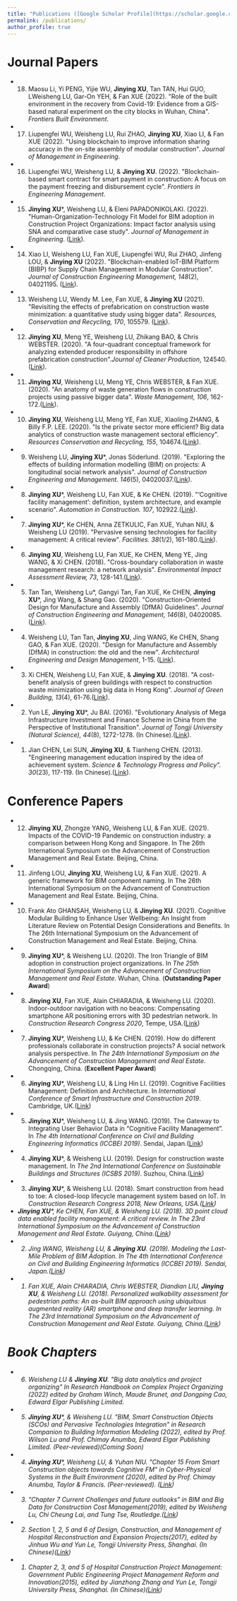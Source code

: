 ```yaml
---
title: "Publications ([Google Scholar Profile](https://scholar.google.co.uk/citations?user=yzpBR0kAAAAJ&hl=en))"
permalink: /publications/
author_profile: true
---
```

# Journal Papers
* 18.	Maosu Li, Yi PENG, Yijie WU, **Jinying XU**, Tan TAN, Hui GUO, LWeisheng LU, Gar-On YEH, & Fan XUE (2022). "Role of the built environment in the recovery from Covid-19: Evidence from a GIS-based natural experiment on the city blocks in Wuhan, China". <i>Frontiers Built Environment</i>.
* 17. Liupengfei WU, Weisheng LU, Rui ZHAO, **Jinying XU**, Xiao LI, & Fan XUE (2022). "Using blockchain to improve information sharing accuracy in the on-site assembly of modular construction". <i>Journal of Management in Engineering</i>. 
* 16. Liupengfei WU, Weisheng LU, & **Jinying XU**. (2022). "Blockchain-based smart contract for smart payment in construction: A focus on the payment freezing and disbursement cycle". <i>Frontiers in Engineering Management</i>.
* 15. **Jinying XU***, Weisheng LU, & Eleni PAPADONIKOLAKI. (2022). "Human-Organization-Technology Fit Model for BIM adoption in Construction Project Organizations: Impact factor analysis using SNA and comparative case study". <i>Journal of Management in Engineering</i>. ([Link](https://doi.org/10.1061/(ASCE)ME.1943-5479.0001013)). 
* 14. Xiao LI, Weisheng LU, Fan XUE, Liupengfei WU, Rui ZHAO, Jinfeng LOU, & **Jinying XU** (2022). "Blockchain-enabled IoT-BIM Platform (BIBP) for Supply Chain Management in Modular Construction". <i>Journal of Construction Engineering Management, 148</i>(2), 04021195. ([Link](https://ascelibrary.org/doi/abs/10.1061/%28ASCE%29CO.1943-7862.0002229)).
* 13. Weisheng LU, Wendy M. Lee, Fan XUE, & **Jinying XU** (2021). "Revisiting the effects of prefabrication on construction waste minimization: a quantitative study using bigger data". <i>Resources, Conservation and Recycling, 170</i>, 105579. ([Link](https://www.sciencedirect.com/science/article/pii/S0921344921001865)).
* 12. **Jinying XU**, Meng YE, Weisheng LU, Zhikang BAO, & Chris WEBSTER. (2020). "A four-quadrant conceptual framework for analyzing extended producer responsibility in offshore prefabrication construction".<i>Journal of Cleaner Production</i>, 124540. ([Link](https://doi.org/10.1016/j.jclepro.2020.124540)).
* 11. **Jinying XU**, Weisheng LU, Meng YE, Chris WEBSTER, & Fan XUE. (2020). "An anatomy of waste generation flows in construction projects using passive bigger data". <i>Waste Management, 106</i>, 162-172.([Link](https://www.sciencedirect.com/science/article/pii/S0956053X20301343)).
* 10. **Jinying XU**, Weisheng LU, Meng YE, Fan XUE, Xiaoling ZHANG, & Billy F.P. LEE. (2020). "Is the private sector more efficient? Big data analytics of construction waste management sectoral efficiency". <i>Resources Conservation and Recycling, 155</i>, 104674.([Link](https://www.sciencedirect.com/science/article/pii/S0921344919305804)).
* 9. Weisheng LU, **Jinying XU***, Jonas Söderlund. (2019). "Exploring the effects of building information modelling (BIM) on projects: A longitudinal social network analysis". <i>Journal of Construction Engineering and Management. 146</i>(5), 04020037.([Link](https://ascelibrary.org/doi/abs/10.1061/%28ASCE%29CO.1943-7862.0001823)).
* 8. **Jinying XU***, Weisheng LU, Fan XUE, & Ke CHEN. (2019). "‘Cognitive facility management’: definition, system architecture, and example scenario". <i>Automation in Construction. 107</i>, 102922.([Link](https://www.sciencedirect.com/science/article/pii/S0926580519302146)).
*	7. **Jinying XU***, Ke CHEN, Anna ZETKULIC, Fan XUE, Yuhan NIU, & Weisheng LU (2019). "Pervasive sensing technologies for facility management: A critical review". <i>Facilities. 38</i>(1/2), 161-180.([Link](https://www.emerald.com/insight/content/doi/10.1108/F-02-2019-0024/full/html)).
*	6. **Jinying XU**, Weisheng LU, Fan XUE, Ke CHEN, Meng YE, Jing WANG, & Xi CHEN. (2018). "Cross-boundary collaboration in waste management research: a network analysis". <i>Environmental Impact Assessment Review, 73</i>, 128-141.([Link](https://www.sciencedirect.com/science/article/pii/S0195925518301677)).
* 5. Tan Tan, Weisheng Lu*, Gangyi Tan, Fan XUE, Ke CHEN, **Jinying XU***, Jing Wang, & Shang Gao. (2020). "Construction-Oriented Design for Manufacture and Assembly (DfMA) Guidelines". <i>Journal of Construction Engineering and Management, 146</i>(8), 04020085. ([Link](https://ascelibrary.org/doi/full/10.1061/%28ASCE%29CO.1943-7862.0001877?casa_token=dt_LQFFHFqIAAAAA%3A_C-JNZhj2ICcmJSzbbxb3_W5DuulL25rRHXrFP7bSkJ84WmOAUc6NMmy_NhER048EqN7Xuzn_9s)).
* 4. Weisheng LU, Tan Tan, **Jinying XU**, Jing WANG, Ke CHEN, Shang GAO, & Fan XUE. (2020). "Design for Manufacture and Assembly (DfMA) in construction: the old and the new". <i>Architectural Engineering and Design Management</i>, 1-15. ([Link](https://www.tandfonline.com/doi/abs/10.1080/17452007.2020.1768505?journalCode=taem20)).
* 3. Xi CHEN, Weisheng LU, Fan XUE, & **Jinying XU**. (2018). "A cost-benefit analysis of green buildings with respect to construction waste minimization using big data in Hong Kong". <i>Journal of Green Building, 13</i>(4), 61-76.([Link](https://meridian.allenpress.com/jgb/article-abstract/13/4/61/116285)).
* 2. Yun LE, **Jinying XU***, Ju BAI. (2016). "Evolutionary Analysis of Mega Infrastructure Investment and Finance Scheme in China from the Perspective of Institutional Transition". <i>Journal of Tongji University (Natural Science), 44</i>(8), 1272-1278. (In Chinese).([Link](http://www.cqvip.com/qk/90798x/201608/669853028.html)).
* 1. Jian CHEN, Lei SUN, **Jinying XU**, & Tianheng CHEN. (2013). "Engineering management education inspired by the idea of achievement system. <i>Science & Technology Progress and Policy". 30</i>(23), 117-119. (In Chinese).([Link](http://www.cqvip.com/qk/90284x/201323/48247119.html)).

# Conference Papers
* 12.	**Jinying XU**, Zhongze YANG, Weisheng LU, & Fan XUE. (2021). Impacts of the COVID-19 Pandemic on construction industry: a comparison between Hong Kong and Singapore. In The 26th International Symposium on the Advancement of Construction Management and Real Estate. Beijing, China. 
* 11.	Jinfeng LOU, **Jinying XU**,  Weisheng LU, & Fan XUE. (2021). A generic framework for BIM component naming. In The 26th International Symposium on the Advancement of Construction Management and Real Estate. Beijing, China.  
* 10. Frank Ato GHANSAH, Weisheng LU, & **Jinying XU**. (2021). Cognitive Modular Building to Enhance User Wellbeing: An Insight from Literature Review on Potential Design Considerations and Benefits. In The 26th International Symposium on the Advancement of Construction Management and Real Estate. Beijing, China.  
* 9. **Jinying XU***, & Weisheng LU. (2020). The Iron Triangle of BIM adoption in construction project organizations. In <i>The 25th International Symposium on the Advancement of Construction Management and Real Estate</i>. Wuhan, China. (**Outstanding Paper Award**)
*	8. **Jinying XU**, Fan XUE, Alain CHIARADIA, & Weisheng LU. (2020). Indoor-outdoor navigation with no beacons: Compensating smartphone AR positioning errors with 3D pedestrian network. In <i>Construction Research Congress 2020</i>, Tempe, USA.([Link](https://ascelibrary.org/doi/abs/10.1061/9780784482858.049))
*	7. **Jinying XU***, Weisheng LU, & Ke CHEN. (2019). How do different professionals collaborate in construction projects? A social network analysis perspective. In <i>The 24th International Symposium on the Advancement of Construction Management and Real Estate</i>. Chongqing, China. (**Excellent Paper Award**)
*	6. **Jinying XU***, Weisheng LU, & Ling Hin LI. (2019). Cognitive Facilities Management: Definition and Architecture. In <i>International Conference of Smart Infrastructure and Construction 2019</i>. Cambridge, UK.([Link](https://www.icevirtuallibrary.com/doi/full/10.1680/icsic.64669.115))
*	5. **Jinying XU***, Weisheng LU, & Jing WANG. (2019). The Gateway to Integrating User Behavior Data in “Cognitive Facility Management”. In <i>The 4th International Conference on Civil and Building Engineering Informatics (ICCBEI 2019)</i>. Sendai, Japan.([Link](https://www.researchgate.net/profile/Jinying_Xu6/publication/337560970_The_Gateway_to_Integrating_User_Behavior_Data_in_Cognitive_Facility_Management/links/5dde103aa6fdcc2837ed9628/The-Gateway-to-Integrating-User-Behavior-Data-in-Cognitive-Facility-Management.pdf))
*	4. **Jinying XU***, & Weisheng LU. (2019). Design for construction waste management. In <i>The 2nd International Conference on Sustainable Buildings and Structures (ICSBS 2019)</i>. Suzhou, China.([Link](https://www.researchgate.net/publication/337560974_Design_for_construction_waste_management))
*	3. **Jinying XU***, & Weisheng LU. (2018). Smart construction from head to toe: A closed-loop lifecycle management system based on IoT. In <i>Construction Research Congress 2018<i>, New Orleans, USA.([Link](https://ascelibrary.org/doi/abs/10.1061/9780784481264.016))
*	**Jinying XU***, Ke CHEN, Fan XUE, & Weisheng LU. (2018). 3D point cloud data enabled facility management: A critical review. In <i>The 23rd International Symposium on the Advancement of Construction Management and Real Estate</i>. Guiyang, China.([Link](https://frankxue.com/pdf/xu18pcd.pdf))
*	2. Jing WANG, Weisheng LU, & **Jinying XU**. (2019). Modeling the Last-Mile Problem of BIM Adoption. In <i>The 4th International Conference on Civil and Building Engineering Informatics (ICCBEI 2019)</i>. Sendai, Japan.([Link](https://www.researchgate.net/profile/Jinying_Xu6/publication/337561231_Modeling_the_Last-Mile_Problem_of_BIM_Adoption/links/5de7b8f7a6fdcc283704eb97/Modeling-the-Last-Mile-Problem-of-BIM-Adoption.pdf))
*	1. Fan XUE, Alain CHIARADIA, Chris WEBSTER, Diandian LIU, **Jinying XU**, & Weisheng LU. (2018). Personalized walkability assessment for pedestrian paths: An as-built BIM approach using ubiquitous augmented reality (AR) smartphone and deep transfer learning. In <i>The 23rd International Symposium on the Advancement of Construction Management and Real Estate</i>. Guiyang, China.([Link](https://pdfs.semanticscholar.org/6a68/e97392837b2632800d8d4a0ba57b91cbc3aa.pdf))

# Book Chapters
* 6.	Weisheng LU & **Jinying XU**. "Big data analytics and project organizing" In <i>Research Handbook on Complex Project Organizing</i> (2022) edited by Graham Winch, Maude Brunet, and Dongping Cao, Edward Elgar Publishing Limited. 
* 5. **Jinying XU***, & Weisheng LU. "BIM, Smart Construction Objects (SCOs) and Pervasive Technologies Integration" in <i>Research Companion to Building Information Modeling</i> (2022), edited by Prof. Wilson Lu and Prof. Chimay Anumba, Edward Elgar Publishing Limited. (Peer-reviewed)(Coming Soon)
*	4. **Jinying XU***, Weisheng LU, & Yuhan NIU. "Chapter 15 From Smart Construction objects towards Cognitive FM" in <i>Cyber-Physical Systems in the Built Environment</i> (2020), edited by Prof. Chimay Anumba, Taylor & Francis. (Peer-reviewed). ([Link](https://link.springer.com/content/pdf/10.1007/978-3-030-41560-0.pdf)) 
*	3. "Chapter 7 Current Challenges and future outlooks" in <i>BIM and Big Data for Construction Cost Management</i>(2019), edited by Weisheng Lu, Chi Cheung Lai, and Tung Tse, Routledge.([Link](https://books.google.co.uk/books?hl=en&lr=&id=uHdyDwAAQBAJ&oi=fnd&pg=PT11&dq=BIM+and+Big+Data+for+Construction+Cost+Management&ots=RFMkpVrrJv&sig=4YefQntLjwhAM24lLbATraTlVd0))
* 2. Section 1, 2, 5 and 6 of <i>Design, Construction, and Management of Hospital Reconstruction and Expansion Projects</i>(2017), edited by Jinhua Wu and Yun Le, Tongji University Press, Shanghai. (In Chinese)([Link](https://www.amazon.com/%E5%8C%BB%E9%99%A2%E6%94%B9%E6%89%A9%E5%BB%BA%E9%A1%B9%E7%9B%AE%E8%AE%BE%E8%AE%A1%E6%96%BD%E5%B7%A5%E5%92%8C%E7%AE%A1%E7%90%86-%E5%8C%BB%E9%99%A2%E5%BB%BA%E8%AE%BE%E9%A1%B9%E7%9B%AE%E7%AE%A1%E7%90%86%E4%B8%9B%E4%B9%A6-%E5%A4%8D%E6%9D%82%E5%B7%A5%E7%A8%8B%E7%AE%A1%E7%90%86%E4%B9%A6%E7%B3%BB-%E5%8C%BF%E5%90%8D/dp/7560870821))
*	1. Chapter 2, 3, and 5 of <i>Hospital Construction Project Management: Government Public Engineering Project Management Reform and Innovation</i>(2015), edited by Jianzhong Zhang and Yun Le, Tongji University Press, Shanghai. (In Chinese)([Link](https://www.amazon.com/%E5%8C%BB%E9%99%A2%E5%BB%BA%E8%AE%BE%E9%A1%B9%E7%9B%AE%E7%AE%A1%E7%90%86-%E6%94%BF%E5%BA%9C%E5%85%AC%E5%85%B1%E5%B7%A5%E7%A8%8B%E7%AE%A1%E7%90%86%E6%94%B9%E9%9D%A9%E4%B8%8E%E5%88%9B%E6%96%B0-%E5%8C%BF%E5%90%8D/dp/7560860567))

